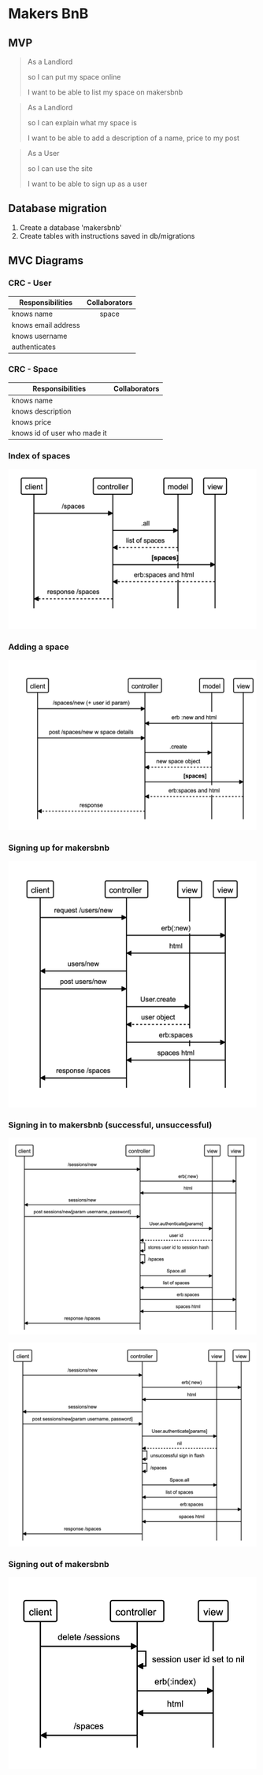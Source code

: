 # Makers BnB

## MVP

> As a Landlord
>
> so I can put my space online
>
> I want to  be able to list my space on makersbnb

> As a Landlord
>
> so I can explain what my space is
>
> I want to be able to add a description of a name, price to my post


> As a User
>
> so I can use the site
>
> I want to be able to sign up as a user


## Database migration

1. Create a database 'makersbnb'
2. Create tables with instructions saved in db/migrations

## MVC Diagrams

### CRC - User

| Responsibilities  | Collaborators |
| ------------- |:-------------:|
| knows name     | space   |
| knows email address      |      |
| knows username     |       |
| authenticates    |       |


### CRC - Space

| Responsibilities  | Collaborators |
| ------------- |:-------------:|
| knows name     |    |
| knows description      |      |
| knows price     |       |
| knows id of user who made it    |       |

### Index of spaces

![Index of spaces.](/diagrams/index_of_spaces.png "Index of spaces.")

### Adding a space

![Adding a space.](/diagrams/adding_a_space.png "Adding a space.")

### Signing up for makersbnb

![Signing up.](/diagrams/signing_up.png "Signing up.")

### Signing in to makersbnb (successful, unsuccessful)

![Successful sign in.](/diagrams/successful_signin.png "Successful signin.")

![Unsuccessful sign in.](/diagrams/unsuccessful_signin.png "Unsuccessful signin.")

### Signing out of makersbnb

![Signing out.](/diagrams/signout.png "Signing out.")
